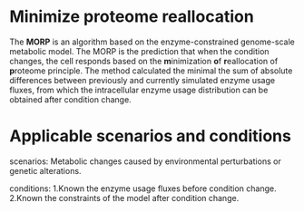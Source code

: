 # Minimize proteome reallocation
The **MORP** is an algorithm based on the enzyme-constrained genome-scale metabolic model. The MORP is the prediction that when the condition changes, the cell responds based on the **m**inimization **o**f **r**eallocation of **p**roteome principle. The method calculated the minimal the sum of absolute differences between previously and currently simulated enzyme usage fluxes, from which the intracellular enzyme usage distribution can be obtained after condition change. 

# Applicable scenarios and conditions
scenarios:
Metabolic changes caused by environmental perturbations or genetic alterations.

conditions:
1.Known the enzyme usage fluxes before condition change.
2.Known the constraints of the model after condition change.
